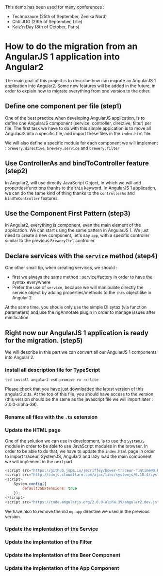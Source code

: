 This demo has been used for many conferences : 
- Technozaure (25th of September, Zenika Nord)
- Chti JUG (29th of September, Lille)
- Kaiz'n Day (8th of October, Paris)

# How to do the migration from an AngularJS 1 application into Angular2 

The main goal of this project is to describe how can migrate an AngularJS 1 application into Angular2. Some new features will be added in the future, in order to explain how to migrate everything from one version to the other. 

## Define one component per file (step1)

One of the best practice when developing AngularJS application, is to define one AngularJS component (service, controller, directive, filter) per file. 
The first task we have to do with this simple appication is to move all AngularJS into a specific file, and import these files in the `index.html` file. 

We will also define a specific module for each component we will implement : `brewery.directive`, `brewery.service` and `brewery.filter`
## Use ControllerAs and bindToController feature (step2)

In Angular2, will use directly JavaScript Object, in which we will add properties/functions thanks to the `this` keyword. In AngularJS 1 application, we can do the same kind of thing thanks to the `controllerAs` and `bindToController` features. 

## Use the Component First Pattern (step3)

In Angular2, everything is component, even the main element of the application. We can start using the same pattern in AngularJS 1. We just need to create a new component, let's say `app`, with a specific controller similar to the previous `BreweryCtrl` controller. 

## Declare services with the `service` method (step4)

One other small tip, when creating services, we should : 
- first we always the same method : service/factory in order to have the syntax everywhere
- Prefer the use of `service`, because we will manipulate directly the service object by adding properties/methods to the `this` object like in Angular 2

At the same time, you shoule only use the simple DI sytax (via function parameters) and use the ngAnnotate plugin in order to manage issues after minification.

## Right now our AngularJS 1 application is ready for the migration. (step5)

We will describe in this part we can convert all our AngularJS 1 components into Angular 2. 

### Install all description file for TypeScript

```shell
tsd install angular2 es6-promise rx rx-lite
```

Please check that you have just downloaded the latest version of this angular2.d.ts. At the top of this file, 
you should have access to the version (this version should be the same as the javascript file we will import later : 2.0.0-alpha-39).

### Rename all files with the `.ts` extension

### Update the HTML page

One of the solution we can use in development, is to use the `SystemJS` module in order to be able to use JavaScript modules in the browser. In order to be able to do that, we have to update the `index.html` page in order to import traceur, SystemJS, Angular2 and lazy load the main component we will implement in the next part. 

```javascript
<script src="https://github.jspm.io/jmcriffey/bower-traceur-runtime@0.0.91/traceur-runtime.js"></script>
<script src="http://cdnjs.cloudflare.com/ajax/libs/systemjs/0.18.4/system.src.js"></script>
<script>
	System.config({
		defaultJSExtensions: true
	});
</script>
<script src="https://code.angularjs.org/2.0.0-alpha.39/angular2.dev.js"></script>
```
We have also to remove the old `ng-app` directive we used in the previous version. 

### Update the implentation of the Service

### Update the implentation of the Filter

### Update the implentation of the Beer Component

### Update the implentation of the App Component
